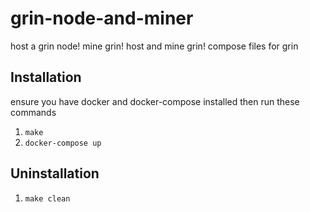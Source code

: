 # grin-node-and-miner
host a grin node! mine grin! host and mine grin! compose files for grin

## Installation

ensure you have docker and docker-compose installed then run these commands

1. `make`
2. `docker-compose up`


## Uninstallation

1. `make clean` 
